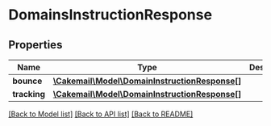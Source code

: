 # DomainsInstructionResponse

## Properties
Name | Type | Description | Notes
------------ | ------------- | ------------- | -------------
**bounce** | [**\Cakemail\Model\DomainInstructionResponse[]**](DomainInstructionResponse.md) |  | 
**tracking** | [**\Cakemail\Model\DomainInstructionResponse[]**](DomainInstructionResponse.md) |  | 

[[Back to Model list]](../../README.md#documentation-for-models) [[Back to API list]](../../README.md#documentation-for-api-endpoints) [[Back to README]](../../README.md)

